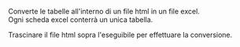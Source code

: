 Converte le tabelle all'interno di un file html in un file excel.  
Ogni scheda excel conterrà un unica tabella.  
  
Trascinare il file html sopra l'eseguibile per effettuare la conversione.